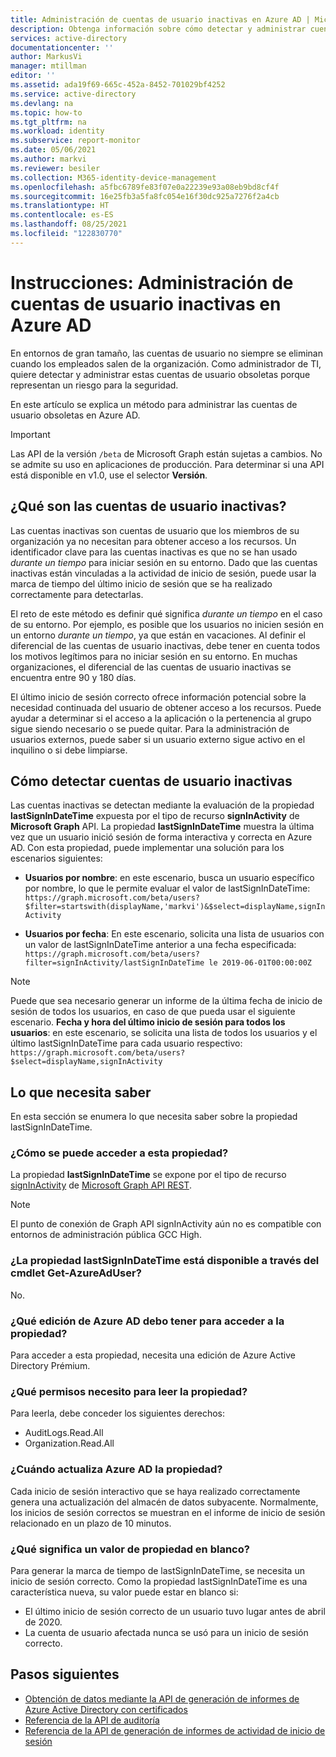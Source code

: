 ```yaml
---
title: Administración de cuentas de usuario inactivas en Azure AD | Microsoft Docs
description: Obtenga información sobre cómo detectar y administrar cuentas de usuario en Azure AD que han quedado obsoletas.
services: active-directory
documentationcenter: ''
author: MarkusVi
manager: mtillman
editor: ''
ms.assetid: ada19f69-665c-452a-8452-701029bf4252
ms.service: active-directory
ms.devlang: na
ms.topic: how-to
ms.tgt_pltfrm: na
ms.workload: identity
ms.subservice: report-monitor
ms.date: 05/06/2021
ms.author: markvi
ms.reviewer: besiler
ms.collection: M365-identity-device-management
ms.openlocfilehash: a5fbc6789fe83f07e0a22239e93a08eb9bd8cf4f
ms.sourcegitcommit: 16e25fb3a5fa8fc054e16f30dc925a7276f2a4cb
ms.translationtype: HT
ms.contentlocale: es-ES
ms.lasthandoff: 08/25/2021
ms.locfileid: "122830770"
---
```

# <a name="how-to-manage-inactive-user-accounts-in-azure-ad"></a>Instrucciones: Administración de cuentas de usuario inactivas en Azure AD

En entornos de gran tamaño, las cuentas de usuario no siempre se eliminan cuando los empleados salen de la organización. Como administrador de TI, quiere detectar y administrar estas cuentas de usuario obsoletas porque representan un riesgo para la seguridad.

En este artículo se explica un método para administrar las cuentas de usuario obsoletas en Azure AD. 

> [!IMPORTANT]
> Las API de la versión `/beta` de Microsoft Graph están sujetas a cambios. No se admite su uso en aplicaciones de producción. Para determinar si una API está disponible en v1.0, use el selector **Versión**.

## <a name="what-are-inactive-user-accounts"></a>¿Qué son las cuentas de usuario inactivas?

Las cuentas inactivas son cuentas de usuario que los miembros de su organización ya no necesitan para obtener acceso a los recursos. Un identificador clave para las cuentas inactivas es que no se han usado *durante un tiempo* para iniciar sesión en su entorno. Dado que las cuentas inactivas están vinculadas a la actividad de inicio de sesión, puede usar la marca de tiempo del último inicio de sesión que se ha realizado correctamente para detectarlas. 

El reto de este método es definir qué significa *durante un tiempo* en el caso de su entorno. Por ejemplo, es posible que los usuarios no inicien sesión en un entorno *durante un tiempo*, ya que están en vacaciones. Al definir el diferencial de las cuentas de usuario inactivas, debe tener en cuenta todos los motivos legítimos para no iniciar sesión en su entorno. En muchas organizaciones, el diferencial de las cuentas de usuario inactivas se encuentra entre 90 y 180 días. 

El último inicio de sesión correcto ofrece información potencial sobre la necesidad continuada del usuario de obtener acceso a los recursos.  Puede ayudar a determinar si el acceso a la aplicación o la pertenencia al grupo sigue siendo necesario o se puede quitar. Para la administración de usuarios externos, puede saber si un usuario externo sigue activo en el inquilino o si debe limpiarse. 

    
## <a name="how-to-detect-inactive-user-accounts"></a>Cómo detectar cuentas de usuario inactivas

Las cuentas inactivas se detectan mediante la evaluación de la propiedad **lastSignInDateTime** expuesta por el tipo de recurso **signInActivity** de **Microsoft Graph** API. La propiedad **lastSignInDateTime** muestra la última vez que un usuario inició sesión de forma interactiva y correcta en Azure AD. Con esta propiedad, puede implementar una solución para los escenarios siguientes:

- **Usuarios por nombre**: en este escenario, busca un usuario específico por nombre, lo que le permite evaluar el valor de lastSignInDateTime: `https://graph.microsoft.com/beta/users?$filter=startswith(displayName,'markvi')&$select=displayName,signInActivity`

- **Usuarios por fecha**: En este escenario, solicita una lista de usuarios con un valor de lastSignInDateTime anterior a una fecha especificada: `https://graph.microsoft.com/beta/users?filter=signInActivity/lastSignInDateTime le 2019-06-01T00:00:00Z`

> [!NOTE]
> Puede que sea necesario generar un informe de la última fecha de inicio de sesión de todos los usuarios, en caso de que pueda usar el siguiente escenario.
> **Fecha y hora del último inicio de sesión para todos los usuarios**: en este escenario, se solicita una lista de todos los usuarios y el último lastSignInDateTime para cada usuario respectivo: `https://graph.microsoft.com/beta/users?$select=displayName,signInActivity` 

## <a name="what-you-need-to-know"></a>Lo que necesita saber

En esta sección se enumera lo que necesita saber sobre la propiedad lastSignInDateTime.

### <a name="how-can-i-access-this-property"></a>¿Cómo se puede acceder a esta propiedad?

La propiedad **lastSignInDateTime** se expone por el tipo de recurso [signInActivity](/graph/api/resources/signinactivity?view=graph-rest-beta&preserve-view=true) de [Microsoft Graph API REST](/graph/overview#whats-in-microsoft-graph).   

> [!NOTE]
> El punto de conexión de Graph API signInActivity aún no es compatible con entornos de administración pública GCC High.

### <a name="is-the-lastsignindatetime-property-available-through-the-get-azureaduser-cmdlet"></a>¿La propiedad lastSignInDateTime está disponible a través del cmdlet Get-AzureAdUser?

No.

### <a name="what-edition-of-azure-ad-do-i-need-to-access-the-property"></a>¿Qué edición de Azure AD debo tener para acceder a la propiedad?

Para acceder a esta propiedad, necesita una edición de Azure Active Directory Prémium.

### <a name="what-permission-do-i-need-to-read-the-property"></a>¿Qué permisos necesito para leer la propiedad?

Para leerla, debe conceder los siguientes derechos: 

- AuditLogs.Read.All
- Organization.Read.All  


### <a name="when-does-azure-ad-update-the-property"></a>¿Cuándo actualiza Azure AD la propiedad?

Cada inicio de sesión interactivo que se haya realizado correctamente genera una actualización del almacén de datos subyacente. Normalmente, los inicios de sesión correctos se muestran en el informe de inicio de sesión relacionado en un plazo de 10 minutos.
 

### <a name="what-does-a-blank-property-value-mean"></a>¿Qué significa un valor de propiedad en blanco?

Para generar la marca de tiempo de lastSignInDateTime, se necesita un inicio de sesión correcto. Como la propiedad lastSignInDateTime es una característica nueva, su valor puede estar en blanco si:

- El último inicio de sesión correcto de un usuario tuvo lugar antes de abril de 2020.
- La cuenta de usuario afectada nunca se usó para un inicio de sesión correcto.

## <a name="next-steps"></a>Pasos siguientes

* [Obtención de datos mediante la API de generación de informes de Azure Active Directory con certificados](tutorial-access-api-with-certificates.md)
* [Referencia de la API de auditoría](/graph/api/resources/directoryaudit) 
* [Referencia de la API de generación de informes de actividad de inicio de sesión](/graph/api/resources/signin)

